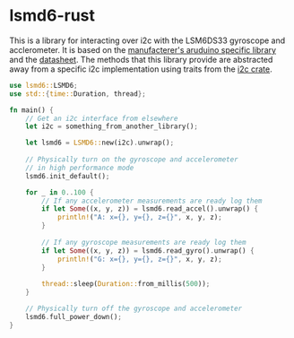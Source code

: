 # lsmd6-rust
This is a library for interacting over i2c with the LSM6DS33 gyroscope and acclerometer. It is based on the [manufacterer's aruduino specific library](https://github.com/pololu/lsm6-arduino) and the [datasheet](https://www.pololu.com/file/0J1088/LSM6DS33-AN4682.pdf). The methods that this library provide are abstracted away from a specific i2c implementation using traits from the [i2c crate](https://crates.io/crates/i2c).


```rust
use lsmd6::LSMD6;
use std::{time::Duration, thread};

fn main() {
    // Get an i2c interface from elsewhere
    let i2c = something_from_another_library();

    let lsmd6 = LSMD6::new(i2c).unwrap();
    
    // Physically turn on the gyroscope and accelerometer
    // in high performance mode
    lsmd6.init_default();

    for _ in 0..100 {
        // If any accelerometer measurements are ready log them
        if let Some((x, y, z)) = lsmd6.read_accel().unwrap() {
            println!("A: x={}, y={}, z={}", x, y, z);
        }
    
        // If any gyroscope measurements are ready log them
        if let Some((x, y, z)) = lsmd6.read_gyro().unwrap() {
            println!("G: x={}, y={}, z={}", x, y, z);
        }
    
        thread::sleep(Duration::from_millis(500));
    }

    // Physically turn off the gyroscope and accelerometer
    lsmd6.full_power_down();
}
```
